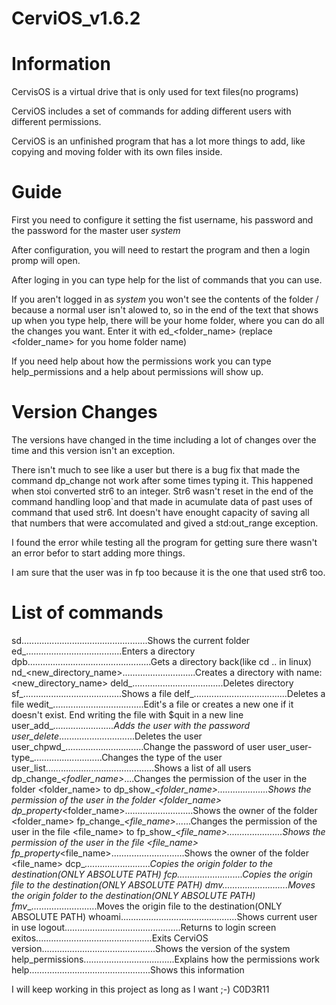 # CerviOS_v1.6.2

# Information
CervisOS is a virtual drive that is only used for text files(no programs)

CerviOS includes a set of commands for adding different users with different permissions.

CerviOS is an unfinished program that has a lot more things to add, like copying and moving folder with its own files inside.

# Guide

First you need to configure it setting the fist username, his password and the password for the master user _system_

After configuration, you will need to restart the program and then a login promp will open.

After loging in you can type help for the list of commands that you can use.

If you aren't logged in as _system_ you won't see the contents of the folder / because a normal user isn't alowed to, so in the end of the text that shows up when you type help, there will be your home folder, where you can do all the changes you want. Enter it with ed_<folder_name> (replace <folder_name> for you home folder name)

If you need help about how the permissions work you can type help_permissions and a help about permissions will show up.

# Version Changes

The versions have changed in the time including a lot of changes over the time and this version isn't an exception.

There isn't much to see like a user but there is a bug fix that made the command dp_change not work after some times typing it. This happened when stoi converted str6 to an integer. Str6 wasn't reset in the end of the command handling loop`and that made in acumulate data of past uses of command that used str6. Int doesn't have enought capacity of saving all that numbers that were accomulated and gived a std:out_range exception.

I found the error while testing all the program for getting sure there wasn't an error befor to start adding more things.

I am sure that the user was in fp too because it is the one that used str6 too.

# List of commands

sd..................................................Shows the current folder
ed_<directory>......................................Enters a directory
dpb.................................................Gets a directory back(like cd .. in linux)
nd_<new_directory_name>.............................Creates a directory with name: <new_directory_name>
deld_<directory>....................................Deletes <directory> directory
sf_<filename>.......................................Shows a file
delf_<filename>.....................................Deletes a file
wedit_<filename>....................................Edit's a file or creates a new one if it doesn't exist. End writing the
                                                    file with $quit in a new line
user_add_<username>_<passwd>........................Adds the <username> user with the <passwd> password
user_delete_<username>..............................Deletes the <username> user
user_chpwd_<username>...............................Change the password of <username> user
user_user-type_<username>...........................Changes the type of the user <username>
user_list...........................................Shows a list of all users
dp_change_<username>_<fodler_name>_<write><read>....Changes the permission of the user <username> in the folder <folder_name>
                                                    to <write><read>
dp_show_<username>_<folder_name>....................Shows the permission of the user <username> in the folder <folder_name>
dp_property_<folder_name>...........................Shows the owner of the folder <folder_name>
fp_change_<username>_<file_name>_<write><read>......Changes the permission of the user <username> in the file <file_name> to
                                                    <write><read>
fp_show_<username>_<file_name>......................Shows the permission of the user <username> in the file <file_name>
fp_property_<file_name>.............................Shows the owner of the folder <file_name>
dcp_<origin>_<destination>..........................Copies the origin folder to the destination(ONLY ABSOLUTE PATH)
fcp_<origin>_<destination>..........................Copies the origin file to the destination(ONLY ABSOLUTE PATH)
dmv_<origin>_<destination>..........................Moves the origin folder to the destination(ONLY ABSOLUTE PATH)
fmv_<origin>_<destination>..........................Moves the origin file to the destination(ONLY ABSOLUTE PATH)
whoami..............................................Shows current user in use
logout..............................................Returns to login screen
exitos..............................................Exits CerviOS
version.............................................Shows the version of the system
help_permissions....................................Explains how the permissions work
help................................................Shows this information



I will keep working in this project as long as I want ;-)
C0D3R11
